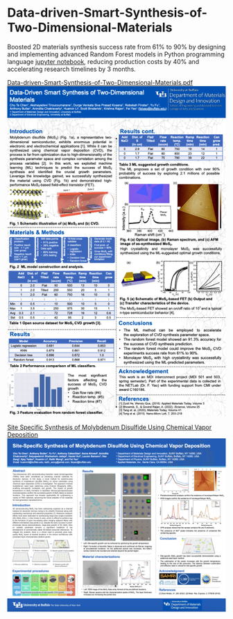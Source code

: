 # Data-driven-Smart-Synthesis-of-Two-Dimensional-Materials
Boosted 2D materials synthesis success rate from 61% to 90% by designing and implementing advanced Random Forest models in Python programming language [jupyter notebook](https://github.com/Chu-Te-Ethan-Chen/Data-driven-Smart-Synthesis-of-Two-Dimensional-Materials/blob/main/interconnect_project_501.ipynb), reducing production costs by 40% and accelerating research timelines by 3 months.

[Data-driven-Smart-Synthesis-of-Two-Dimensional-Materials.pdf](https://github.com/Chu-Te-Ethan-Chen/Data-driven-Smart-Synthesis-of-Two-Dimensional-Materials/blob/main/Assets/Data-Driven%20Smart%20Synthesis%20of%20Two-Dimensional%20Materials.pdf)
![poster_screenshot](https://github.com/Chu-Te-Ethan-Chen/Data-driven-Smart-Synthesis-of-Two-Dimensional-Materials/blob/main/Assets/Poster_screenshot.png)

[Site Specific Synthesis of Molybdenum Disulfide Using Chemical Vapor Deposition](https://github.com/Chu-Te-Ethan-Chen/Data-driven-Smart-Synthesis-of-Two-Dimensional-Materials/blob/main/Assets/11-05-2023%20AVS69/11-05-2023%20AVS69%20Chu_Te_Chen.pdf)
![poster_screenshot](https://github.com/Chu-Te-Ethan-Chen/Data-driven-Smart-Synthesis-of-Two-Dimensional-Materials/blob/main/Assets/11-05-2023%20AVS69/Poster_screenshot.png)
